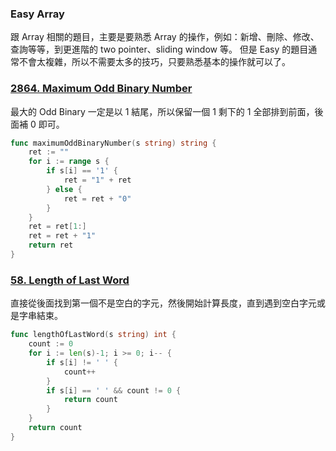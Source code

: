 ### Easy Array

跟 Array 相關的題目，主要是要熟悉 Array 的操作，例如：新增、刪除、修改、查詢等等，到更進階的 two pointer、sliding window 等。
但是 Easy 的題目通常不會太複雜，所以不需要太多的技巧，只要熟悉基本的操作就可以了。

### [2864. Maximum Odd Binary Number]

最大的 Odd Binary 一定是以 1 結尾，所以保留一個 1 剩下的 1 全部排到前面，後面補 0 即可。

```go
func maximumOddBinaryNumber(s string) string {
    ret := ""
    for i := range s {
        if s[i] == '1' {
            ret = "1" + ret
        } else {
            ret = ret + "0"
        }
    }
    ret = ret[1:]
    ret = ret + "1"
    return ret
}
```

[2864. Maximum Odd Binary Number]: https://leetcode.com/problems/maximum-odd-binary-number/

### [58. Length of Last Word]

直接從後面找到第一個不是空白的字元，然後開始計算長度，直到遇到空白字元或是字串結束。

```go 
func lengthOfLastWord(s string) int {
    count := 0
    for i := len(s)-1; i >= 0; i-- {
        if s[i] != ' ' {
            count++
        }
        if s[i] == ' ' && count != 0 {
            return count
        }
    }
    return count
}
```

[58. Length of Last Word]: https://leetcode.com/problems/length-of-last-word/
